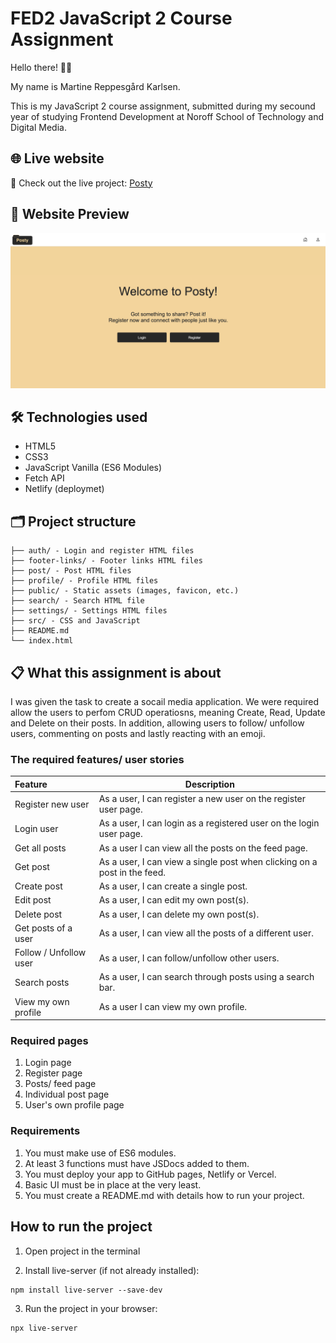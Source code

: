 # FED2 JavaScript 2 Course Assignment

Hello there! 👋🏼

My name is Martine Reppesgård Karlsen.

This is my JavaScript 2 course assignment, submitted during my secound year of studying Frontend Development at Noroff School of Technology and Digital Media.

## 🌐 Live website

🎯 Check out the live project: [Posty](https://posty-martir2109.netlify.app/)

## 📸 Website Preview

![Preview of Posty website](./public/images/website-preview.png)

## 🛠️ Technologies used

- HTML5
- CSS3
- JavaScript Vanilla (ES6 Modules)
- Fetch API
- Netlify (deploymet)

## 🗂️ Project structure

```
├── auth/ - Login and register HTML files
├── footer-links/ - Footer links HTML files
├── post/ - Post HTML files
├── profile/ - Profile HTML files
├── public/ - Static assets (images, favicon, etc.)
├── search/ - Search HTML file
├── settings/ - Settings HTML files
├── src/ - CSS and JavaScript
├── README.md
└── index.html
```

## 📋 What this assignment is about

I was given the task to create a socail media application. We were required allow the users to perfom CRUD operatiosns, meaning Create, Read, Update and Delete on their posts.
In addition, allowing users to follow/ unfollow users, commenting on posts and lastly reacting with an emoji.

### The required features/ user stories

| Feature                | Description                                                              |
| :--------------------- | ------------------------------------------------------------------------ |
| Register new user      | As a user, I can register a new user on the register user page.          |
| Login user             | As a user, I can login as a registered user on the login user page.      |
| Get all posts          | As a user I can view all the posts on the feed page.                     |
| Get post               | As a user, I can view a single post when clicking on a post in the feed. |
| Create post            | As a user, I can create a single post.                                   |
| Edit post              | As a user, I can edit my own post(s).                                    |
| Delete post            | As a user, I can delete my own post(s).                                  |
| Get posts of a user    | As a user, I can view all the posts of a different user.                 |
| Follow / Unfollow user | As a user, I can follow/unfollow other users.                            |
| Search posts           | As a user, I can search through posts using a search bar.                |
| View my own profile    | As a user I can view my own profile.                                     |

### Required pages

1. Login page
2. Register page
3. Posts/ feed page
4. Individual post page
5. User's own profile page

### Requirements

1. You must make use of ES6 modules.
2. At least 3 functions must have JSDocs added to them.
3. You must deploy your app to GitHub pages, Netlify or Vercel.
4. Basic UI must be in place at the very least.
5. You must create a README.md with details how to run your project.

## How to run the project

1. Open project in the terminal

2. Install live-server (if not already installed):

```
npm install live-server --save-dev
```

3. Run the project in your browser:

```
npx live-server
```
